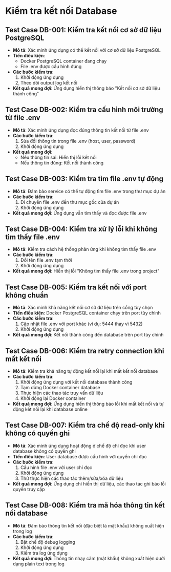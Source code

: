 # Kiểm tra kết nối Database

## Test Case DB-001: Kiểm tra kết nối cơ sở dữ liệu PostgreSQL
- **Mô tả**: Xác minh ứng dụng có thể kết nối với cơ sở dữ liệu PostgreSQL
- **Tiền điều kiện**: 
  - Docker PostgreSQL container đang chạy
  - File .env được cấu hình đúng
- **Các bước kiểm tra**:
  1. Khởi động ứng dụng
  2. Theo dõi output log kết nối
- **Kết quả mong đợi**: Ứng dụng hiển thị thông báo "Kết nối cơ sở dữ liệu thành công"

## Test Case DB-002: Kiểm tra cấu hình môi trường từ file .env
- **Mô tả**: Xác minh ứng dụng đọc đúng thông tin kết nối từ file .env
- **Các bước kiểm tra**:
  1. Sửa đổi thông tin trong file .env (host, user, password)
  2. Khởi động ứng dụng
- **Kết quả mong đợi**: 
  - Nếu thông tin sai: Hiển thị lỗi kết nối
  - Nếu thông tin đúng: Kết nối thành công

## Test Case DB-003: Kiểm tra tìm file .env tự động
- **Mô tả**: Đảm bảo service có thể tự động tìm file .env trong thư mục dự án
- **Các bước kiểm tra**:
  1. Di chuyển file .env đến thư mục gốc của dự án
  2. Khởi động ứng dụng
- **Kết quả mong đợi**: Ứng dụng vẫn tìm thấy và đọc được file .env

## Test Case DB-004: Kiểm tra xử lý lỗi khi không tìm thấy file .env
- **Mô tả**: Kiểm tra cách hệ thống phản ứng khi không tìm thấy file .env
- **Các bước kiểm tra**:
  1. Đổi tên file .env tạm thời
  2. Khởi động ứng dụng
- **Kết quả mong đợi**: Hiển thị lỗi "Không tìm thấy file .env trong project"

## Test Case DB-005: Kiểm tra kết nối với port không chuẩn
- **Mô tả**: Xác minh khả năng kết nối cơ sở dữ liệu trên cổng tùy chọn
- **Tiền điều kiện**: Docker PostgreSQL container chạy trên port tùy chỉnh
- **Các bước kiểm tra**:
  1. Cập nhật file .env với port khác (ví dụ: 5444 thay vì 5432)
  2. Khởi động ứng dụng
- **Kết quả mong đợi**: Kết nối thành công đến database trên port tùy chỉnh

## Test Case DB-006: Kiểm tra retry connection khi mất kết nối
- **Mô tả**: Kiểm tra khả năng tự động kết nối lại khi mất kết nối database
- **Các bước kiểm tra**:
  1. Khởi động ứng dụng với kết nối database thành công
  2. Tạm dừng Docker container database
  3. Thực hiện các thao tác truy vấn dữ liệu
  4. Khởi động lại Docker container
- **Kết quả mong đợi**: Ứng dụng hiển thị thông báo lỗi khi mất kết nối và tự động kết nối lại khi database online

## Test Case DB-007: Kiểm tra chế độ read-only khi không có quyền ghi
- **Mô tả**: Xác minh ứng dụng hoạt động ở chế độ chỉ đọc khi user database không có quyền ghi
- **Tiền điều kiện**: User database được cấu hình với quyền chỉ đọc
- **Các bước kiểm tra**:
  1. Cấu hình file .env với user chỉ đọc
  2. Khởi động ứng dụng
  3. Thử thực hiện các thao tác thêm/sửa/xóa dữ liệu
- **Kết quả mong đợi**: Ứng dụng chỉ hiển thị dữ liệu, các thao tác ghi báo lỗi quyền truy cập

## Test Case DB-008: Kiểm tra mã hóa thông tin kết nối database
- **Mô tả**: Đảm bảo thông tin kết nối (đặc biệt là mật khẩu) không xuất hiện trong log
- **Các bước kiểm tra**:
  1. Bật chế độ debug logging
  2. Khởi động ứng dụng 
  3. Kiểm tra log ứng dụng
- **Kết quả mong đợi**: Thông tin nhạy cảm (mật khẩu) không xuất hiện dưới dạng plain text trong log
